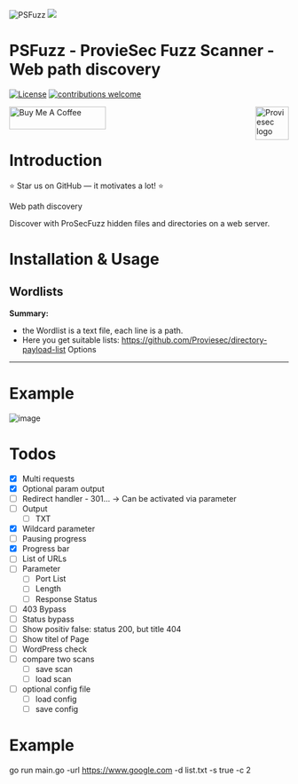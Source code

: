 ![PSFuzz](https://user-images.githubusercontent.com/6010786/176360134-adc6d195-60b0-4628-af06-b6b42afaffae.png)
![](https://us-central1-progress-markdown.cloudfunctions.net/progress/50)
# PSFuzz - ProvieSec Fuzz Scanner - Web path discovery
[![License](https://img.shields.io/badge/license-MIT-_red.svg)](https://opensource.org/licenses/MIT)
[![contributions welcome](https://img.shields.io/badge/contributions-welcome-brightgreen.svg?style=flat)](https://github.com/dwisiswant0/go-dork/issues)

<a href="https://proviesec.org/">
    <img src="https://avatars.githubusercontent.com/u/92156402?s=400&u=7fe0dbb9085a37818ee8c2b061432a9a69cbff42&v=4" alt="Proviesec logo" title="Proviesec" align="right" height="60" />
</a>
<a href="https://www.buymeacoffee.com/proviesec" target="_blank"><img src="https://cdn.buymeacoffee.com/buttons/default-orange.png" alt="Buy Me A Coffee" height="41" width="174"></a>

# Introduction 

:star: Star us on GitHub — it motivates a lot! :star:

Web path discovery

Discover with ProSecFuzz hidden files and directories on a web server.
# Installation & Usage

Wordlists
---------------
**Summary:**
  - the Wordlist is a text file, each line is a path.
  - Here you get suitable lists: https://github.com/Proviesec/directory-payload-list
Options
---------------

# Example
![image](https://user-images.githubusercontent.com/6010786/177131582-183f6f8f-559f-43d6-b6d9-566e5cbf8a75.png)


# Todos

- [x] Multi requests
- [x] Optional param output
- [ ] Redirect handler - 301... -> Can be activated via parameter
- [ ] Output
    - [ ] TXT
- [x] Wildcard parameter
- [ ] Pausing progress
- [x] Progress bar
- [ ] List of URLs
- [ ] Parameter
    - [ ] Port List
    - [ ] Length
    - [ ] Response Status
- [ ] 403 Bypass
- [ ] Status bypass
- [ ] Show positiv false: status 200, but title 404
- [ ] Show titel of Page
- [ ] WordPress check 
- [ ] compare two scans 
    - [ ] save scan
    - [ ] load scan
- [ ] optional config file
    - [ ] load config 
    - [ ] save config

# Example
go run main.go -url https://www.google.com -d list.txt -s true -c 2

